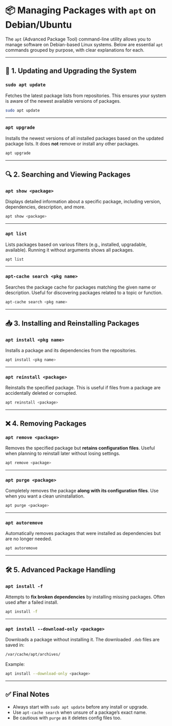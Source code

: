 # 📦 Managing Packages with `apt` on Debian/Ubuntu

The `apt` (Advanced Package Tool) command-line utility allows you to manage software on Debian-based Linux systems. Below are essential `apt` commands grouped by purpose, with clear explanations for each.

---

## 🔄 1. Updating and Upgrading the System

### `sudo apt update`

Fetches the latest package lists from repositories. This ensures your system is aware of the newest available versions of packages.

```bash
sudo apt update
```

---

### `apt upgrade`

Installs the newest versions of all installed packages based on the updated package lists. It does **not** remove or install any other packages.

```bash
apt upgrade
```

---

## 🔍 2. Searching and Viewing Packages

### `apt show <package>`

Displays detailed information about a specific package, including version, dependencies, description, and more.

```bash
apt show <package>
```

---

### `apt list`

Lists packages based on various filters (e.g., installed, upgradable, available). Running it without arguments shows all packages.

```bash
apt list
```

---

### `apt-cache search <pkg name>`

Searches the package cache for packages matching the given name or description. Useful for discovering packages related to a topic or function.

```bash
apt-cache search <pkg name>
```

---

## 📥 3. Installing and Reinstalling Packages

### `apt install <pkg name>`

Installs a package and its dependencies from the repositories.

```bash
apt install <pkg name>
```

---

### `apt reinstall <package>`

Reinstalls the specified package. This is useful if files from a package are accidentally deleted or corrupted.

```bash
apt reinstall <package>
```

---

## ❌ 4. Removing Packages

### `apt remove <package>`

Removes the specified package but **retains configuration files**. Useful when planning to reinstall later without losing settings.

```bash
apt remove <package>
```

---

### `apt purge <package>`

Completely removes the package **along with its configuration files**. Use when you want a clean uninstallation.

```bash
apt purge <package>
```

---

### `apt autoremove`

Automatically removes packages that were installed as dependencies but are no longer needed.

```bash
apt autoremove
```

---

## 🛠️ 5. Advanced Package Handling

### `apt install -f`

Attempts to **fix broken dependencies** by installing missing packages. Often used after a failed install.

```bash
apt install -f
```

---

### `apt install --download-only <package>`

Downloads a package without installing it. The downloaded `.deb` files are saved in:

```bash
/var/cache/apt/archives/
```

Example:

```bash
apt install --download-only <package>
```

---

## ✅ Final Notes

* Always start with `sudo apt update` before any install or upgrade.
* Use `apt-cache search` when unsure of a package’s exact name.
* Be cautious with `purge` as it deletes config files too.

